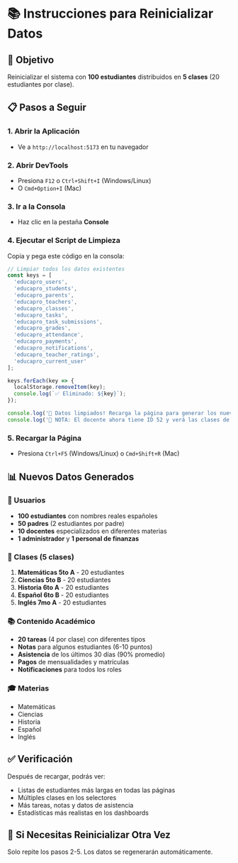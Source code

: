 # 📚 Instrucciones para Reinicializar Datos

## 🎯 Objetivo
Reinicializar el sistema con **100 estudiantes** distribuidos en **5 clases** (20 estudiantes por clase).

## 📋 Pasos a Seguir

### 1. Abrir la Aplicación
- Ve a `http://localhost:5173` en tu navegador

### 2. Abrir DevTools
- Presiona `F12` o `Ctrl+Shift+I` (Windows/Linux)
- O `Cmd+Option+I` (Mac)

### 3. Ir a la Consola
- Haz clic en la pestaña **Console**

### 4. Ejecutar el Script de Limpieza
Copia y pega este código en la consola:

```javascript
// Limpiar todos los datos existentes
const keys = [
  'educapro_users',
  'educapro_students', 
  'educapro_parents',
  'educapro_teachers',
  'educapro_classes',
  'educapro_tasks',
  'educapro_task_submissions',
  'educapro_grades',
  'educapro_attendance',
  'educapro_payments',
  'educapro_notifications',
  'educapro_teacher_ratings',
  'educapro_current_user'
];

keys.forEach(key => {
  localStorage.removeItem(key);
  console.log(`✅ Eliminado: ${key}`);
});

console.log('🎉 Datos limpiados! Recarga la página para generar los nuevos datos.');
console.log('📝 NOTA: El docente ahora tiene ID 52 y verá las clases de Matemáticas 5to A');
```

### 5. Recargar la Página
- Presiona `Ctrl+F5` (Windows/Linux) o `Cmd+Shift+R` (Mac)

## 📊 Nuevos Datos Generados

### 👥 Usuarios
- **100 estudiantes** con nombres reales españoles
- **50 padres** (2 estudiantes por padre)
- **10 docentes** especializados en diferentes materias
- **1 administrador** y **1 personal de finanzas**

### 🏫 Clases (5 clases)
1. **Matemáticas 5to A** - 20 estudiantes
2. **Ciencias 5to B** - 20 estudiantes  
3. **Historia 6to A** - 20 estudiantes
4. **Español 6to B** - 20 estudiantes
5. **Inglés 7mo A** - 20 estudiantes

### 📚 Contenido Académico
- **20 tareas** (4 por clase) con diferentes tipos
- **Notas** para algunos estudiantes (6-10 puntos)
- **Asistencia** de los últimos 30 días (90% promedio)
- **Pagos** de mensualidades y matrículas
- **Notificaciones** para todos los roles

### 🎓 Materias
- Matemáticas
- Ciencias  
- Historia
- Español
- Inglés

## ✅ Verificación
Después de recargar, podrás ver:
- Listas de estudiantes más largas en todas las páginas
- Múltiples clases en los selectores
- Más tareas, notas y datos de asistencia
- Estadísticas más realistas en los dashboards

## 🔄 Si Necesitas Reinicializar Otra Vez
Solo repite los pasos 2-5. Los datos se regenerarán automáticamente.
